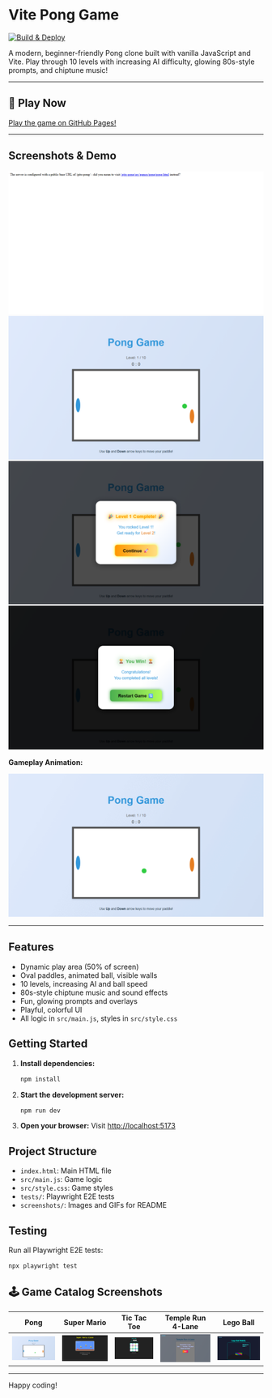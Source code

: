 # Vite Pong Game

[![Build & Deploy](https://github.com/sabitertan/gito-pong/actions/workflows/deploy.yml/badge.svg)](https://github.com/sabitertan/gito-pong/actions/workflows/deploy.yml)

A modern, beginner-friendly Pong clone built with vanilla JavaScript and Vite. Play through 10 levels with increasing AI difficulty, glowing 80s-style prompts, and chiptune music!

---

## 🚀 Play Now
[Play the game on GitHub Pages!](https://sabitertan.github.io/gito-pong/)

---

## Screenshots & Demo

![Main Menu](screenshots/pong-main.png)
![Gameplay](screenshots/pong-gameplay.png)
![Level Up Prompt](screenshots/pong-levelup.png)
![Victory Screen](screenshots/pong-win.png)

**Gameplay Animation:**

![Gameplay Demo](screenshots/pong-demo.gif)

---

## Features
- Dynamic play area (50% of screen)
- Oval paddles, animated ball, visible walls
- 10 levels, increasing AI and ball speed
- 80s-style chiptune music and sound effects
- Fun, glowing prompts and overlays
- Playful, colorful UI
- All logic in `src/main.js`, styles in `src/style.css`

## Getting Started

1. **Install dependencies:**
   ```bash
   npm install
   ```
2. **Start the development server:**
   ```bash
   npm run dev
   ```
3. **Open your browser:**
   Visit [http://localhost:5173](http://localhost:5173)

## Project Structure
- `index.html`: Main HTML file
- `src/main.js`: Game logic
- `src/style.css`: Game styles
- `tests/`: Playwright E2E tests
- `screenshots/`: Images and GIFs for README

## Testing
Run all Playwright E2E tests:
```bash
npx playwright test
```

## 🕹️ Game Catalog Screenshots

| Pong | Super Mario | Tic Tac Toe | Temple Run 4-Lane | Lego Ball |
|---|---|---|---|---|
| ![Pong](screenshots/pong-test.png) | ![Mario](screenshots/supermario-test.png) | ![Tic Tac Toe](screenshots/tictactoe-test.png) | ![Temple Run](screenshots/templerun-test.png) | ![Lego Ball](screenshots/legoball-demo.png) |

---

Happy coding!
